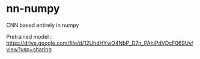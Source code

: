 # nn-numpy
CNN based entirely in numpy

Pretrained model : https://drive.google.com/file/d/12UhdHYwO4NbP_D7n_PAhiPdVDcF069Uv/view?usp=sharing

